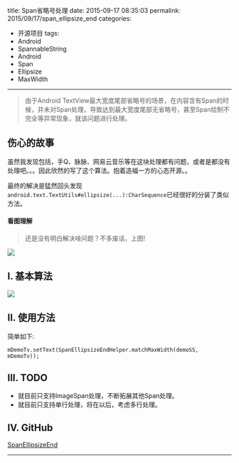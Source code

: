 title: Span省略号处理
date: 2015-09-17 08:35:03
permalink: 2015/09/17/span_ellipsize_end
categories:
- 开源项目
tags:
- Android
- SpannableString
- Android
- Span
- Ellipsize
- MaxWidth

---

> 由于Android TextView最大宽度尾部省略号的场景，在内容含有Span的时候，并未对Span处理，导致达到最大宽度尾部无省略号，甚至Span绘制不完全等异常现象，就该问题进行处理。

<!-- more -->

## 伤心的故事

虽然我发现包括，手Q、脉脉、网易云音乐等在这块处理都有问题，或者是都没有处理吧。。。因此欣然的写了这个算法。抱着造福一方的心态开源。。

最终的解决是猛然回头发现`android.text.TextUtils#ellipsize(...):CharSequence`已经很好的分装了类似方法。

#### 看图理解

> 还是没有明白解决啥问题？不多废话，上图!

![](https://raw.githubusercontent.com/lingochamp/SpanEllipsizeEnd/master/imgs/demo.jpg)

## I. 基本算法

![](https://raw.githubusercontent.com/lingochamp/SpanEllipsizeEnd/master/imgs/algorithm.jpg)

## II. 使用方法

简单如下:

```
mDemoTv.setText(SpanEllipsizeEndHelper.matchMaxWidth(demoSS, mDemoTv));
```

## III. TODO

- 就目前只支持ImageSpan处理，不断拓展其他Span处理。
- 就目前只支持单行处理，将在以后，考虑多行处理。

## IV. GitHub

[SpanEllipsizeEnd](https://github.com/lingochamp/SpanEllipsizeEnd)

---
